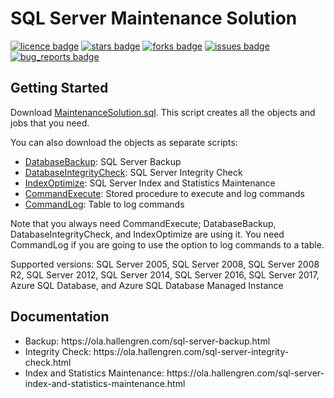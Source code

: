 # SQL Server Maintenance Solution
[![licence badge]][licence]
[![stars badge]][stars]
[![forks badge]][forks]
[![issues badge]][issues]
[![bug_reports badge]][bug reports]

## Getting Started

Download [MaintenanceSolution.sql](/MaintenanceSolution.sql).
This script creates all the objects and jobs that you need.

You can also download the objects as separate scripts:
 - [DatabaseBackup](/DatabaseBackup.sql): SQL Server Backup
 - [DatabaseIntegrityCheck](/DatabaseIntegrityCheck.sql): SQL Server Integrity Check
 - [IndexOptimize](/IndexOptimize.sql): SQL Server Index and Statistics Maintenance
 - [CommandExecute](/CommandExecute.sql): Stored procedure to execute and log commands
 - [CommandLog](/CommandLog.sql): Table to log commands

Note that you always need CommandExecute; DatabaseBackup, DatabaseIntegrityCheck, and IndexOptimize are using it.
You need CommandLog if you are going to use the option to log commands to a table.

Supported versions: SQL Server 2005, SQL Server 2008, SQL Server 2008 R2, SQL Server 2012, SQL Server 2014, SQL Server 2016, SQL Server 2017, Azure SQL Database, and Azure SQL Database Managed Instance

## Documentation

<ul>
<li>Backup: https://ola.hallengren.com/sql-server-backup.html</li>
<li>Integrity Check: https://ola.hallengren.com/sql-server-integrity-check.html</li>
<li>Index and Statistics Maintenance: https://ola.hallengren.com/sql-server-index-and-statistics-maintenance.html</li>
</ul>

[licence badge]:https://img.shields.io/badge/license-MIT-blue.svg
[stars badge]:https://img.shields.io/github/stars/olahallengren/sql-server-maintenance-solution.svg
[forks badge]:https://img.shields.io/github/forks/olahallengren/sql-server-maintenance-solution.svg
[issues badge]:https://img.shields.io/github/issues/olahallengren/sql-server-maintenance-solution.svg
[bug_reports badge]:https://img.shields.io/github/issues/olahallengren/sql-server-maintenance-solution/bug_report.svg

[licence]:https://github.com/olahallengren/sql-server-maintenance-solution/blob/master/LICENSE
[stars]:https://github.com/olahallengren/sql-server-maintenance-solution/stargazers
[forks]:https://github.com/olahallengren/sql-server-maintenance-solution/network
[issues]:https://github.com/olahallengren/sql-server-maintenance-solution/issues
[bug reports]:https://github.com/olahallengren/sql-server-maintenance-solution/issues?q=is%3Aopen+is%3Aissue+label%3Abug_report
